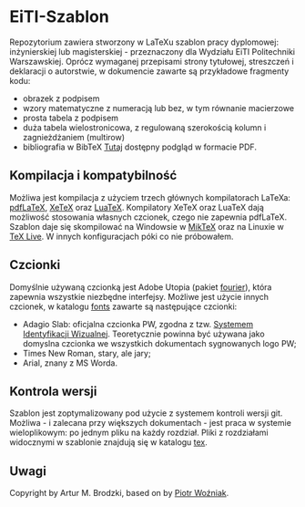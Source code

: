 # EiTI-Szablon
Repozytorium zawiera stworzony w LaTeXu szablon pracy dyplomowej: inżynierskiej lub magisterskiej - przeznaczony dla Wydziału EiTI Politechniki Warszawskiej. Oprócz wymaganej przepisami strony tytułowej, streszczeń i deklaracji o autorstwie, w dokumencie zawarte są przykładowe fragmenty kodu:
 - obrazek z podpisem
 - wzory matematyczne z numeracją lub bez, w tym równanie macierzowe
 - prosta tabela z podpisem
 - duża tabela wielostronicowa, z regulowaną szerokością kolumn i zagnieżdżaniem (multirow)
 - bibliografia w BibTeX
 [Tutaj](https://github.com/ArturB/EiTI-Szablon/blob/master/main.pdf) dostępny podgląd w formacie PDF. 
 
 ## Kompilacja i kompatybilność
Możliwa jest kompilacja z użyciem trzech głównych kompilatorach LaTeXa: [pdfLaTeX](https://www.tug.org/applications/pdftex/), [XeTeX](http://xetex.sourceforge.net/) oraz [LuaTeX](http://www.luatex.org/). Kompilatory XeTeX oraz LuaTeX dają możliwość stosowania własnych czcionek, czego nie zapewnia pdfLaTeX. Szablon daje się skompilować na Windowsie w [MikTeX](https://miktex.org/) oraz na Linuxie w [TeX Live](https://www.tug.org/texlive/). W innych konfiguracjach póki co nie próbowałem.

 ## Czcionki
Domyślnie używaną czcionką jest Adobe Utopia (pakiet [fourier](https://ctan.org/pkg/fourier)), która zapewnia wszystkie niezbędne interfejsy. Możliwe jest użycie innych czcionek, w katalogu [fonts](https://github.com/ArturB/EiTI-Szablon/tree/master/fonts) zawarte są następujące czcionki:
  - Adagio Slab: oficjalna czcionka PW, zgodna z tzw. [Systemem Identyfikacji Wizualnej](https://www.promocja.pw.edu.pl/Marka-PW/System-Identyfikacji-Wizualnej). Teoretycznie powinna być używana jako domyslna czcionka we wszystkich dokumentach sygnowanych logo PW;
  - Times New Roman, stary, ale jary; 
  - Arial, znany z MS Worda. 
 
 ## Kontrola wersji
Szablon jest zoptymalizowany pod użycie z systemem kontroli wersji git. Możliwa - i zalecana przy większych dokumentach - jest praca w systemie wieloplikowym: po jednym pliku na każdy rozdział. Pliki z rozdziałami widocznymi w szablonie znajdują się w katalogu [tex](https://github.com/ArturB/EiTI-Szablon/tree/master/tex).
 
 ## Uwagi
 Copyright by Artur M. Brodzki, based on [](https://github.com/pwozniak/EiTI-Szablon) by [Piotr Woźniak](https://github.com/pwozniak). 
